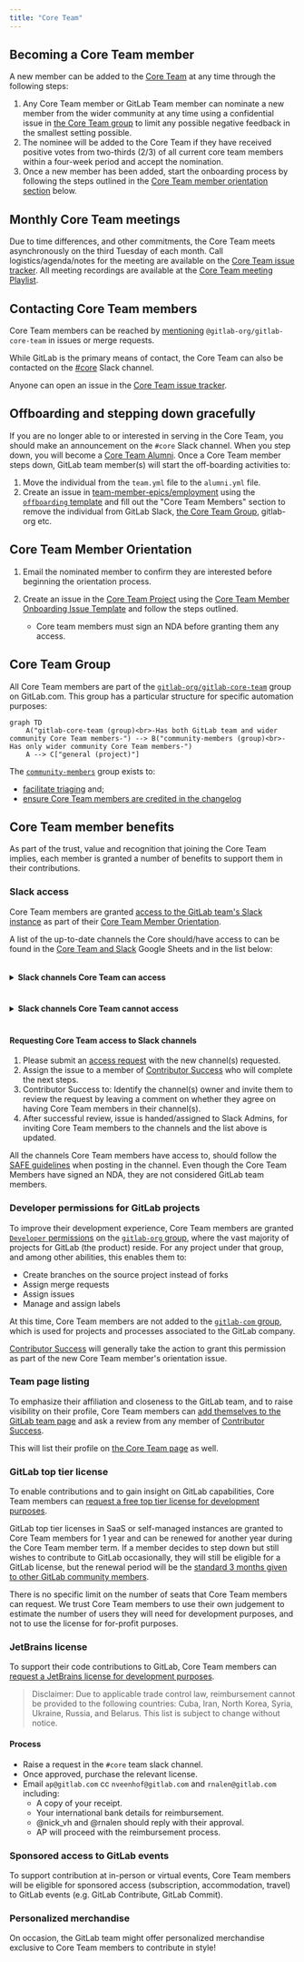 ```yaml
---
title: "Core Team"
---
```


## Becoming a Core Team member

A new member can be added to the [Core Team](https://about.gitlab.com/community/core-team/) at any time through the following steps:

1. Any Core Team member or GitLab Team member can nominate a new member from the wider community at any time using a confidential issue in [the Core Team group](https://gitlab.com/groups/gitlab-org/gitlab-core-team/-/issues) to limit any possible negative feedback in the smallest setting possible.
2. The nominee will be added to the Core Team if they have received positive votes from two-thirds (2/3) of all current core team members within a four-week period and accept the nomination.
3. Once a new member has been added, start the onboarding process by following the steps outlined in the [Core Team member orientation section](/handbook/marketing/developer-relations/core-team/#core-team-member-orientation) below.

## Monthly Core Team meetings

Due to time differences, and other commitments, the Core Team meets asynchronously on the third Tuesday of each month.
Call logistics/agenda/notes for the meeting are available on the [Core Team issue tracker](https://gitlab.com/gitlab-org/gitlab-core-team/general/-/issues).
All meeting recordings are available at the [Core Team meeting Playlist](https://www.youtube.com/playlist?list=PLFGfElNsQthZ12EUkq3N9QlThvkf3WGnZ).

## Contacting Core Team members

Core Team members can be reached by [mentioning](https://docs.gitlab.com/ee/user/group/subgroups/index#mentioning-subgroups) `@gitlab-org/gitlab-core-team` in issues or merge requests.

While GitLab is the primary means of contact, the Core Team can also be contacted on the [#core](https://gitlab.slack.com/messages/core) Slack channel.

Anyone can open an issue in the [Core Team issue tracker](https://gitlab.com/gitlab-org/gitlab-core-team/general/-/issues).

## Offboarding and stepping down gracefully

If you are no longer able to or interested in serving in the Core Team, you should make an announcement on the `#core` Slack channel. When you step down, you will become a [Core Team Alumni](https://about.gitlab.com/community/core-team/). Once a Core Team member steps down, GitLab team member(s) will start the off-boarding activities to:

1. Move the individual from the `team.yml` file to the `alumni.yml` file.
2. Create an issue in [team-member-epics/employment](https://gitlab.com/gitlab-com/team-member-epics/employment/-/issues) using the [`offboarding` template](https://gitlab.com/gitlab-com/people-group/employment-templates/-/blob/main/.gitlab/issue_templates/offboarding_core_team_member.md) and fill out the "Core Team Members" section to remove the individual from GitLab Slack, [the Core Team Group](https://gitlab.com/groups/gitlab-org/gitlab-core-team/community-members/-/group_members), gitlab-org etc.

## Core Team Member Orientation

1. Email the nominated member to confirm they are interested before beginning the orientation process.
1. Create an issue in the [Core Team Project](https://gitlab.com/gitlab-org/gitlab-core-team/general) using the [Core Team Member Onboarding Issue Template](https://gitlab.com/gitlab-org/gitlab-core-team/general/-/issues/new?issuable_template=onboarding) and follow the steps outlined.

   - Core team members must sign an NDA before granting them any access.

## Core Team Group

All Core Team members are part of the [`gitlab-org/gitlab-core-team`](https://gitlab.com/gitlab-org/gitlab-core-team/) group on GitLab.com. This group has a particular structure for specific automation purposes:

```mermaid
graph TD
    A("gitlab-core-team (group)<br>-Has both GitLab team and wider community Core Team members-") --> B("community-members (group)<br>-Has only wider community Core Team members-")
    A --> C["general (project)"]
```

The [`community-members`](https://gitlab.com/gitlab-org/gitlab-core-team/community-members) group exists to:

- [facilitate triaging](https://gitlab.com/gitlab-org/quality/triage-ops/-/merge_requests/65) and;
- [ensure Core Team members are credited in the changelog](https://gitlab.com/gitlab-org/gitlab/-/merge_requests/69076)

## Core Team member benefits

As part of the trust, value and recognition that joining the Core Team implies, each member is granted a number of benefits to support them in their contributions.

### Slack access

Core Team members are granted [access to the GitLab team's Slack instance](/handbook/tools-and-tips/#channels-access) as part of their [Core Team Member Orientation](#core-team-member-orientation).

A list of the up-to-date channels the Core should/have access to can be found in the [Core Team and Slack](https://docs.google.com/spreadsheets/d/1kohQBbvk2JSl3DXrmF5TDsWVoAMi_yujFWzzAP6vq2M/edit#gid=0) Google Sheets and in the list below:

<style>
details summary * {
  display: inline-block;
}
</style>

<details>

<summary>

#### Slack channels Core Team can access

</summary>

- backend
- backend_maintainers
- backend_pairs
- cfp
- community-programs
- competition
- contributor-success
- core
- dev-advocacy-team
- developer-relations
- developer-relations-hangout
- development
- docs
- docs-tooling
- f_graphql
- f_rubocop
- f_agent_for_kubernetes
- fosdem
- frontend
- frontend_maintainers
- frontend_pairs
- g_engineering_productivity
- g_observability
- g_pipeline-security
- g_product-planning
- g_project-management
- g_runner
- gck
- gdk
- gdk-gitpod
- gdk-workspaces
- golang
- is-this-known
- jetbrains-ide
- kubernetes
- lang-ja
- lang-ru
- linux
- master-broken
- mr-coaching
- mr-feedback
- opensource
- pajamas-design-system
- production
- e2e-run-master
- qa-nightly
- e2e-run-preprod
- qa-production
- qa-staging
- test-platform
- review-apps-broken
- terraform-provider
- triage
- triage-automations
- tw-team
- ux_coworking
- vim
- website

</details>

<details>

<summary>

#### Slack channels Core Team cannot access

</summary>

- release-post
- security
- questions
- connect-to-contribute
- all-caps
- random
- whats-happening-at-gitlab
- thanks
- diversity_inclusion_and_belonging
- company-fyi
- contribute2021
- ux

</details>

#### Requesting Core Team access to Slack channels

1. Please submit an [access request](https://gitlab.com/gitlab-com/team-member-epics/access-requests/-/issues/new?issuable_template=Individual_Bulk_Access_Request) with the new channel(s) requested.
1. Assign the issue to a member of [Contributor Success](/handbook/marketing/developer-relations/contributor-success/#team-members) who will complete the next steps.
1. Contributor Success to: Identify the channel(s) owner and invite them to review the request by leaving a comment on whether they agree on having Core Team members in their channel(s).
1. After successful review, issue is handed/assigned to Slack Admins, for inviting Core Team members to the channels and the list above is updated.

All the channels Core Team members have access to, should follow the [SAFE guidelines](/handbook/legal/safe-framework/) when posting in the channel. Even though the Core Team Members have signed an NDA, they are not considered GitLab team members.

### Developer permissions for GitLab projects

To improve their development experience, Core Team members are granted [`Developer` permissions](https://docs.gitlab.com/ee/user/permissions#group-members-permissions) on the [`gitlab-org` group](https://gitlab.com/gitlab-org), where the vast majority of projects for GitLab (the product) reside. For any project under that group, and among other abilities, this enables them to:

- Create branches on the source project instead of forks
- Assign merge requests
- Assign issues
- Manage and assign labels

At this time, Core Team members are not added to the [`gitlab-com` group](https://gitlab.com/gitlab-com), which is used for projects and processes associated to the GitLab company.

[Contributor Success](/handbook/marketing/developer-relations/contributor-success/#team-members) will generally take the action to grant this permission as part of the new Core Team member's orientation issue.

### Team page listing

To emphasize their affiliation and closeness to the GitLab team, and to raise visibility on their profile, Core Team members can [add themselves to the GitLab team page](/handbook/about/editing-handbook/#add-yourself-to-the-team-page) and ask a review from any member of [Contributor Success](/handbook/marketing/developer-relations/contributor-success/#team-members).

This will list their profile on [the Core Team page](https://about.gitlab.com/community/core-team/) as well.

### GitLab top tier license

To enable contributions and to gain insight on GitLab capabilities, Core Team members can [request a free top tier license for development purposes](/handbook/marketing/developer-relations/contributor-success/community-contributors-workflows#contributing-to-the-gitlab-enterprise-edition-ee).

GitLab top tier licenses in SaaS or self-managed instances are granted to Core Team members for 1 year and can be renewed for another year during the Core Team member term. If a member decides to step down but still wishes to contribute to GitLab occasionally, they will still be eligible for a GitLab license, but the renewal period will be the [standard 3 months given to other GitLab community members](/handbook/marketing/developer-relations/contributor-success/community-contributors-workflows#contributing-to-the-gitlab-enterprise-edition-ee).

There is no specific limit on the number of seats that Core Team members can request. We trust Core Team members to use their own judgement to estimate the number of users they will need for development purposes, and not to use the license for for-profit purposes.

### JetBrains license

To support their code contributions to GitLab, Core Team members can [request a JetBrains license for development purposes](/handbook/tools-and-tips/other-apps/#jetbrains).

> Disclaimer: Due to applicable trade control law, reimbursement cannot be provided to the following countries: Cuba, Iran, North Korea, Syria, Ukraine, Russia, and Belarus. This list is subject to change without notice.

#### Process

- Raise a request in the `#core` team slack channel.
- Once approved, purchase the relevant license.
- Email `ap@gitlab.com` cc `nveenhof@gitlab.com` and `rnalen@gitlab.com` including:
  - A copy of your receipt.
  - Your international bank details for reimbursement.
  - @nick_vh and @rnalen should reply with their approval.
  - AP will proceed with the reimbursement process.

### Sponsored access to GitLab events

To support contribution at in-person or virtual events, Core Team members will be eligible for sponsored access (subscription, accommodation, travel) to GitLab events (e.g. GitLab Contribute, GitLab Commit).

### Personalized merchandise

On occasion, the GitLab team might offer personalized merchandise exclusive to Core Team members to contribute in style!
